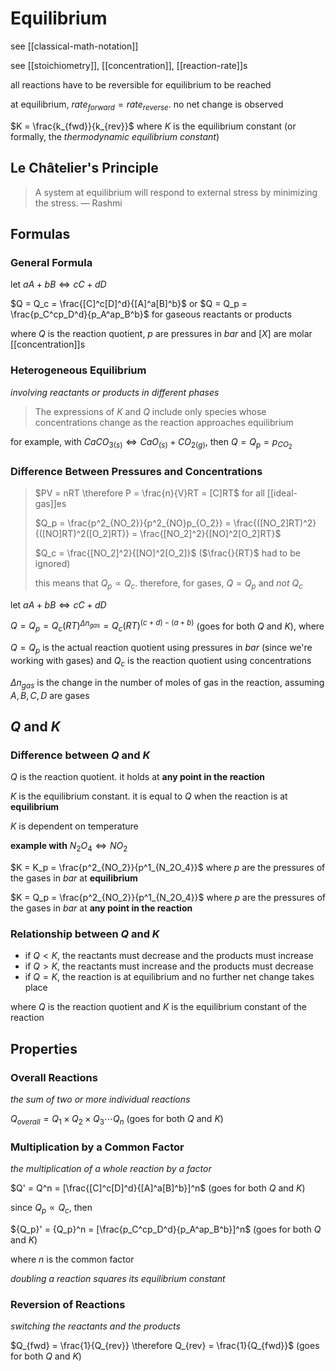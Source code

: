 # Equilibrium

see [[classical-math-notation]]

see [[stoichiometry]], [[concentration]], [[reaction-rate]]s

all reactions have to be reversible for equilibrium to be reached

at equilibrium, $rate_{forward} = rate_{reverse}$. no net change is observed

$K = \frac{k_{fwd}}{k_{rev}}$ where $K$ is the equilibrium constant (or formally, the _thermodynamic equilibrium constant_)

## Le Châtelier's Principle

> A system at equilibrium will respond to external stress by minimizing the stress. — Rashmi

## Formulas

### General Formula

let $aA + bB \Leftrightarrow cC + dD$

$Q = Q_c = \frac{[C]^c[D]^d}{[A]^a[B]^b}$ or $Q = Q_p = \frac{p_C^cp_D^d}{p_A^ap_B^b}$ for gaseous reactants or products

where $Q$ is the reaction quotient, $p$ are pressures in $bar$ and $[X]$ are molar [[concentration]]s

### Heterogeneous Equilibrium

_involving reactants or products in different phases_

> The expressions of $K$ and $Q$ include only species whose concentrations change as the reaction approaches equilibrium

for example, with $CaCO_{3(s)} \Leftrightarrow CaO_{(s)} + CO_{2(g)}$, then $Q = Q_p = p_{CO_2}$

### Difference Between Pressures and Concentrations

> $PV = nRT \therefore P = \frac{n}{V}RT = [C]RT$ for all [[ideal-gas]]es
>
> $Q_p = \frac{p^2_{NO_2}}{p^2_{NO}p_{O_2}} = \frac{([NO_2]RT)^2}{([NO]RT)^2([O_2]RT)} = \frac{[NO_2]^2}{[NO]^2[O_2]RT}$
>
> $Q_c = \frac{[NO_2]^2}{[NO]^2[O_2]}$ ($\frac{}{RT}$ had to be ignored)
>
> this means that $Q_p \propto Q_c$.
> therefore, for gases, $Q = Q_p$ and _not_ $Q_c$

let $aA + bB \Leftrightarrow cC + dD$

$Q = Q_p = Q_c(RT)^{\Delta n_{gas}} = Q_c(RT)^{(c + d) - (a + b)}$ (goes for both $Q$ and $K$), where

$Q = Q_p$ is the actual reaction quotient using pressures in $bar$ (since we're working with gases) and $Q_c$ is the reaction quotient using concentrations

$\Delta n_{gas}$ is the change in the number of moles of gas in the reaction, assuming $A, B, C, D$ are gases

## $Q$ and $K$

### Difference between $Q$ and $K$

$Q$ is the reaction quotient. it holds at **any point in the reaction**

$K$ is the equilibrium constant. it is equal to $Q$ when the reaction is at **equilibrium**

$K$ is dependent on temperature

**example with** $N_2O_4 \Leftrightarrow NO_2$

$K = K_p = \frac{p^2_{NO_2}}{p^1_{N_2O_4}}$ where $p$ are the pressures of the gases in $bar$ at **equilibrium**

$K = Q_p = \frac{p^2_{NO_2}}{p^1_{N_2O_4}}$ where $p$ are the pressures of the gases in $bar$ at **any point in the reaction**

### Relationship between $Q$ and $K$

- if $Q < K$, the reactants must decrease and the products must increase
- if $Q > K$, the reactants must increase and the products must decrease
- if $Q = K$, the reaction is at equilibrium and no further net change takes place

where $Q$ is the reaction quotient and $K$ is the equilibrium constant of the reaction

## Properties

### Overall Reactions

_the sum of two or more individual reactions_

$Q_{overall} = Q_1 \times Q_2 \times Q_3 \dotsm Q_n$ (goes for both $Q$ and $K$)

### Multiplication by a Common Factor

_the multiplication of a whole reaction by a factor_

$Q' = Q^n = [\frac{[C]^c[D]^d}{[A]^a[B]^b}]^n$ (goes for both $Q$ and $K$)

since $Q_p \propto Q_c$, then

${Q_p}' = {Q_p}^n = [\frac{p_C^cp_D^d}{p_A^ap_B^b}]^n$ (goes for both $Q$ and $K$)

where $n$ is the common factor

_doubling a reaction squares its equilibrium constant_

### Reversion of Reactions

_switching the reactants and the products_

$Q_{fwd} = \frac{1}{Q_{rev}} \therefore Q_{rev} = \frac{1}{Q_{fwd}}$ (goes for both $Q$ and $K$)
